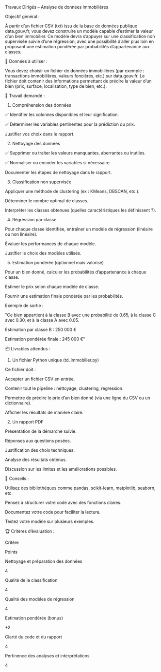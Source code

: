 Travaux Dirigés – Analyse de données immobilières 

Objectif général : 

À partir d’un fichier CSV (txt)  issu de la base de données publique data.gouv.fr, vous devez construire un modèle capable d’estimer la valeur d’un bien immobilier. Ce modèle devra s’appuyer sur une classification non supervisée suivie d’une régression, avec une possibilité d’aller plus loin en proposant une estimation pondérée par probabilités d’appartenance aux classes.  

 

📁 Données à utiliser : 

Vous devez choisir un fichier de données immobilières (par exemple : transactions immobilières, valeurs foncières, etc.) sur data.gouv.fr. Le fichier doit contenir des informations permettant de prédire la valeur d’un bien (prix, surface, localisation, type de bien, etc.). 

 

🧪 Travail demandé : 

1. Compréhension des données 

✅ Identifier les colonnes disponibles et leur signification. 

✅ Déterminer les variables pertinentes pour la prédiction du prix. 

Justifier vos choix dans le rapport. 

2. Nettoyage des données 

✅ Supprimer ou traiter les valeurs manquantes, aberrantes ou inutiles. 

✅ Normaliser ou encoder les variables si nécessaire. 

Documenter les étapes de nettoyage dans le rapport. 

3. Classification non supervisée 

Appliquer une méthode de clustering (ex : KMeans, DBSCAN, etc.). 

Déterminer le nombre optimal de classes. 

Interpréter les classes obtenues (quelles caractéristiques les définissent ?). 

4. Régression par classe 

Pour chaque classe identifiée, entraîner un modèle de régression (linéaire ou non linéaire). 

Évaluer les performances de chaque modèle. 

Justifier le choix des modèles utilisés. 

5. Estimation pondérée (optionnel mais valorisé) 

Pour un bien donné, calculer les probabilités d’appartenance à chaque classe. 

Estimer le prix selon chaque modèle de classe. 

Fournir une estimation finale pondérée par les probabilités. 

Exemple de sortie :  

"Ce bien appartient à la classe B avec une probabilité de 0.65, à la classe C avec 0.30, et à la classe A avec 0.05. 

 Estimation par classe B : 250 000 € 

 Estimation pondérée finale : 245 000 €" 

 

📦 Livrables attendus : 

1. Un fichier Python unique (td_immobilier.py) 

Ce fichier doit :  

Accepter un fichier CSV en entrée. 

Contenir tout le pipeline : nettoyage, clustering, régression. 

Permettre de prédire le prix d’un bien donné (via une ligne du CSV ou un dictionnaire). 

Afficher les résultats de manière claire. 

2. Un rapport PDF 

Présentation de la démarche suivie. 

Réponses aux questions posées. 

Justification des choix techniques. 

Analyse des résultats obtenus. 

Discussion sur les limites et les améliorations possibles. 

 

🧠 Conseils : 

Utilisez des bibliothèques comme pandas, scikit-learn, matplotlib, seaborn, etc. 

Pensez à structurer votre code avec des fonctions claires. 

Documentez votre code pour faciliter la lecture. 

Testez votre modèle sur plusieurs exemples. 

 

🏆 Critères d’évaluation : 

Critère 

Points 

Nettoyage et préparation des données 

4 

Qualité de la classification 

4 

Qualité des modèles de régression 

4 

Estimation pondérée (bonus) 

+2 

Clarté du code et du rapport 

4 

Pertinence des analyses et interprétations 

4 

 